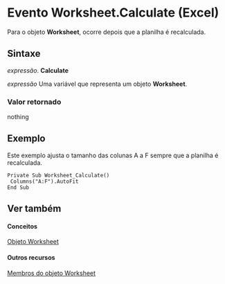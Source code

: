 
# Evento Worksheet.Calculate (Excel)

Para o objeto  **Worksheet**, ocorre depois que a planilha é recalculada.


## Sintaxe

 _expressão_. **Calculate**

 _expressão_ Uma variável que representa um objeto **Worksheet**.


### Valor retornado

nothing


## Exemplo

Este exemplo ajusta o tamanho das colunas A a F sempre que a planilha é recalculada.


```
Private Sub Worksheet_Calculate() 
 Columns("A:F").AutoFit 
End Sub
```


## Ver também


#### Conceitos


[Objeto Worksheet](182b705e-854a-81cc-a4b0-59b942de55ae.md)
#### Outros recursos


[Membros do objeto Worksheet](f8c1afea-1a1c-f5e4-37e3-52c434c8c157.md)